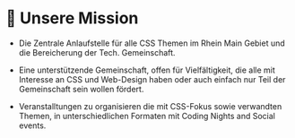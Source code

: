 # :rocket: Unsere Mission

- Die Zentrale Anlaufstelle für alle CSS Themen im Rhein Main Gebiet und die Bereicherung der Tech. Gemeinschaft.

- Eine unterstützende Gemeinschaft, offen für Vielfältigkeit, die alle mit Interesse  an CSS und Web-Design haben oder auch einfach nur Teil der Gemeinschaft sein wollen fördert.

- Veranstalltungen zu organisieren die mit CSS-Fokus sowie verwandten Themen, in unterschiedlichen Formaten mit Coding Nights and Social events.